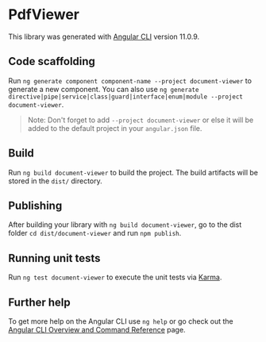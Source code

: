 # PdfViewer

This library was generated with [Angular CLI](https://github.com/angular/angular-cli) version 11.0.9.

## Code scaffolding

Run `ng generate component component-name --project document-viewer` to generate a new component. You can also use `ng generate directive|pipe|service|class|guard|interface|enum|module --project document-viewer`.

> Note: Don't forget to add `--project document-viewer` or else it will be added to the default project in your `angular.json` file.

## Build

Run `ng build document-viewer` to build the project. The build artifacts will be stored in the `dist/` directory.

## Publishing

After building your library with `ng build document-viewer`, go to the dist folder `cd dist/document-viewer` and run `npm publish`.

## Running unit tests

Run `ng test document-viewer` to execute the unit tests via [Karma](https://karma-runner.github.io).

## Further help

To get more help on the Angular CLI use `ng help` or go check out the [Angular CLI Overview and Command Reference](https://angular.io/cli) page.
